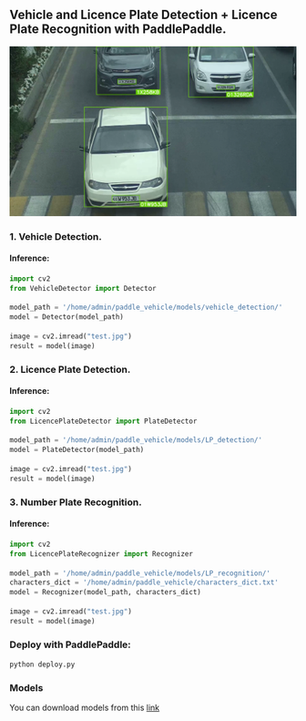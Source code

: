 ## Vehicle and Licence Plate Detection + Licence Plate Recognition with PaddlePaddle.
![image](https://github.com/MisterFoziljon/PaddleDetection-and-PaddleOCR-project/blob/main/output.png)
### 1. Vehicle Detection.
#### Inference:
```python
import cv2
from VehicleDetector import Detector

model_path = '/home/admin/paddle_vehicle/models/vehicle_detection/'
model = Detector(model_path)

image = cv2.imread("test.jpg")
result = model(image)
```


### 2. Licence Plate Detection.
#### Inference:
```python
import cv2
from LicencePlateDetector import PlateDetector

model_path = '/home/admin/paddle_vehicle/models/LP_detection/'
model = PlateDetector(model_path)

image = cv2.imread("test.jpg")
result = model(image)
```

### 3. Number Plate Recognition.
#### Inference:
```python
import cv2
from LicencePlateRecognizer import Recognizer

model_path = '/home/admin/paddle_vehicle/models/LP_recognition/'
characters_dict = '/home/admin/paddle_vehicle/characters_dict.txt'
model = Recognizer(model_path, characters_dict)

image = cv2.imread("test.jpg")
result = model(image)
```

### Deploy with PaddlePaddle:
```cmd
python deploy.py
```

### Models
You can download models from this [link](https://github.com/PaddlePaddle/PaddleDetection/blob/release/2.7/deploy/pipeline/docs/tutorials/PPVehicle_QUICK_STARTED_en.md)
